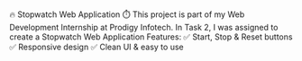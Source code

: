 🔥 Stopwatch Web Application ⏱️
This project is part of my Web Development Internship at Prodigy Infotech. In Task 2, I was assigned to create a Stopwatch Web Application 
Features:
✅ Start, Stop & Reset buttons
✅ Responsive design
✅ Clean UI & easy to use
